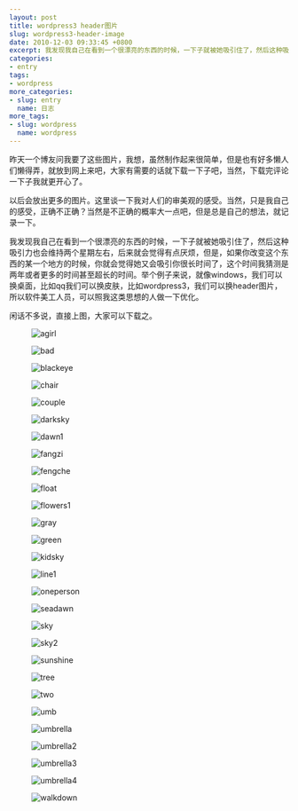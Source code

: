 ```yaml
---
layout: post
title: wordpress3 header图片
slug: wordpress3-header-image
date: 2010-12-03 09:33:45 +0800
excerpt: 我发现我自己在看到一个很漂亮的东西的时候，一下子就被她吸引住了，然后这种吸引力也会维持两个星期左右，后来就会觉得有点厌烦，但是，如果你改变这个东西的某一个地方的时候，你就会觉得她又会吸引你很长时间了，这个时间我猜测是两年或者更多的时间甚至超长的时间。举个例子来说，就像windows，我们可以换桌面，比如qq我们可以换皮肤，比如wordpress3，我们可以换header图片，所以软件美工人员，可以照我这类思想的人做一下优化。
categories:
- entry
tags:
- wordpress
more_categories:
- slug: entry
  name: 日志
more_tags:
- slug: wordpress
  name: wordpress
---
```


昨天一个博友问我要了这些图片，我想，虽然制作起来很简单，但是也有好多懒人们懒得弄，就放到网上来吧，大家有需要的话就下载一下子吧，当然，下载完评论一下子我就更开心了。

以后会放出更多的图片。这里谈一下我对人们的审美观的感受。当然，只是我自己的感受，正确不正确？当然是不正确的概率大一点吧，但是总是自己的想法，就记录一下。


我发现我自己在看到一个很漂亮的东西的时候，一下子就被她吸引住了，然后这种吸引力也会维持两个星期左右，后来就会觉得有点厌烦，但是，如果你改变这个东西的某一个地方的时候，你就会觉得她又会吸引你很长时间了，这个时间我猜测是两年或者更多的时间甚至超长的时间。举个例子来说，就像windows，我们可以换桌面，比如qq我们可以换皮肤，比如wordpress3，我们可以换header图片，所以软件美工人员，可以照我这类思想的人做一下优化。

闲话不多说，直接上图，大家可以下载之。

<figure>
	<img src="{{ site.path.uploads }}2010/12/03/wordpress3-header-image/agirl.jpg" alt="agirl" />
</figure>

<figure>
	<img src="{{ site.path.uploads }}2010/12/03/wordpress3-header-image/bad.jpg" alt="bad" />
</figure>

<figure>
	<img src="{{ site.path.uploads }}2010/12/03/wordpress3-header-image/blackeye.jpg" alt="blackeye" />
</figure>

<figure>
	<img src="{{ site.path.uploads }}2010/12/03/wordpress3-header-image/chair1.jpg" alt="chair" />
</figure>

<figure>
	<img src="{{ site.path.uploads }}2010/12/03/wordpress3-header-image/couple.jpg" alt="couple" />
</figure>

<figure>
	<img src="{{ site.path.uploads }}2010/12/03/wordpress3-header-image/darksky.jpg" alt="darksky" />
</figure>

<figure>
	<img src="{{ site.path.uploads }}2010/12/03/wordpress3-header-image/dawn1.jpg" alt="dawn1" />
</figure>

<figure>
	<img src="{{ site.path.uploads }}2010/12/03/wordpress3-header-image/fangzi.jpg" alt="fangzi" />
</figure>

<figure>
	<img src="{{ site.path.uploads }}2010/12/03/wordpress3-header-image/fengche.jpg" alt="fengche" />
</figure>

<figure>
	<img src="{{ site.path.uploads }}2010/12/03/wordpress3-header-image/float.jpg" alt="float" />
</figure>

<figure>
	<img src="{{ site.path.uploads }}2010/12/03/wordpress3-header-image/flowers1.jpg" alt="flowers1" />
</figure>

<figure>
	<img src="{{ site.path.uploads }}2010/12/03/wordpress3-header-image/gray.jpg" alt="gray" />
</figure>

<figure>
	<img src="{{ site.path.uploads }}2010/12/03/wordpress3-header-image/green1.jpg" alt="green" />
</figure>

<figure>
	<img src="{{ site.path.uploads }}2010/12/03/wordpress3-header-image/kidsky.jpg" alt="kidsky" />
</figure>

<figure>
	<img src="{{ site.path.uploads }}2010/12/03/wordpress3-header-image/line1.jpg" alt="line1" />
</figure>

<figure>
	<img src="{{ site.path.uploads }}2010/12/03/wordpress3-header-image/oneperson.jpg" alt="oneperson" />
</figure>

<figure>
	<img src="{{ site.path.uploads }}2010/12/03/wordpress3-header-image/seadawn.jpg" alt="seadawn" />
</figure>

<figure>
	<img src="{{ site.path.uploads }}2010/12/03/wordpress3-header-image/sky.jpg" alt="sky" />
</figure>

<figure>
	<img src="{{ site.path.uploads }}2010/12/03/wordpress3-header-image/sky2.jpg" alt="sky2" />
</figure>

<figure>
	<img src="{{ site.path.uploads }}2010/12/03/wordpress3-header-image/sunshine.jpg" alt="sunshine" />
</figure>

<figure>
	<img src="{{ site.path.uploads }}2010/12/03/wordpress3-header-image/tree1.jpg" alt="tree" />
</figure>

<figure>
	<img src="{{ site.path.uploads }}2010/12/03/wordpress3-header-image/two.jpg" alt="two" />
</figure>

<figure>
	<img src="{{ site.path.uploads }}2010/12/03/wordpress3-header-image/umb.jpg" alt="umb" />
</figure>

<figure>
	<img src="{{ site.path.uploads }}2010/12/03/wordpress3-header-image/umbrella1.jpg" alt="umbrella" />
</figure>

<figure>
	<img src="{{ site.path.uploads }}2010/12/03/wordpress3-header-image/umbrella2.jpg" alt="umbrella2" />
</figure>

<figure>
	<img src="{{ site.path.uploads }}2010/12/03/wordpress3-header-image/umbrella3.jpg" alt="umbrella3" />
</figure>

<figure>
	<img src="{{ site.path.uploads }}2010/12/03/wordpress3-header-image/umbrella4.jpg" alt="umbrella4" />
</figure>

<figure>
	<img src="{{ site.path.uploads }}2010/12/03/wordpress3-header-image/walkdown.jpg" alt="walkdown" />
</figure>


